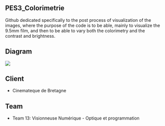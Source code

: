 ## PES3_Colorimetrie

Github dedicated specifically to the post process of visualization of the images, where the purpose of the code is to be able, mainly to visualize the 9.5mm film, and then to be able to vary both the colorimetry and the contrast and brightness. 

## Diagram

<img src="/media/Diagram.png">

## Client

 - Cinemateque de Bretagne

## Team

 - Team 13: Visionneuse Numérique - Optique et programmation